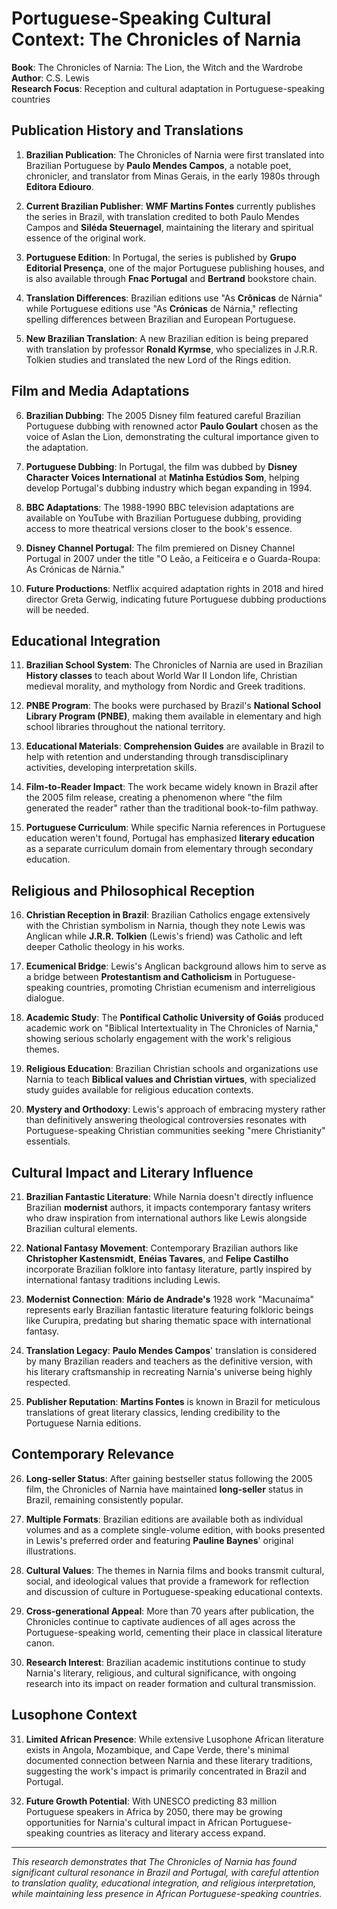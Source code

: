 # Portuguese-Speaking Cultural Context: The Chronicles of Narnia

**Book**: The Chronicles of Narnia: The Lion, the Witch and the Wardrobe  
**Author**: C.S. Lewis  
**Research Focus**: Reception and cultural adaptation in Portuguese-speaking countries

## Publication History and Translations

1. **Brazilian Publication**: The Chronicles of Narnia were first translated into Brazilian Portuguese by **Paulo Mendes Campos**, a notable poet, chronicler, and translator from Minas Gerais, in the early 1980s through **Editora Ediouro**.

2. **Current Brazilian Publisher**: **WMF Martins Fontes** currently publishes the series in Brazil, with translation credited to both Paulo Mendes Campos and **Siléda Steuernagel**, maintaining the literary and spiritual essence of the original work.

3. **Portuguese Edition**: In Portugal, the series is published by **Grupo Editorial Presença**, one of the major Portuguese publishing houses, and is also available through **Fnac Portugal** and **Bertrand** bookstore chain.

4. **Translation Differences**: Brazilian editions use "As **Crônicas** de Nárnia" while Portuguese editions use "As **Crónicas** de Nárnia," reflecting spelling differences between Brazilian and European Portuguese.

5. **New Brazilian Translation**: A new Brazilian edition is being prepared with translation by professor **Ronald Kyrmse**, who specializes in J.R.R. Tolkien studies and translated the new Lord of the Rings edition.

## Film and Media Adaptations

6. **Brazilian Dubbing**: The 2005 Disney film featured careful Brazilian Portuguese dubbing with renowned actor **Paulo Goulart** chosen as the voice of Aslan the Lion, demonstrating the cultural importance given to the adaptation.

7. **Portuguese Dubbing**: In Portugal, the film was dubbed by **Disney Character Voices International** at **Matinha Estúdios Som**, helping develop Portugal's dubbing industry which began expanding in 1994.

8. **BBC Adaptations**: The 1988-1990 BBC television adaptations are available on YouTube with Brazilian Portuguese dubbing, providing access to more theatrical versions closer to the book's essence.

9. **Disney Channel Portugal**: The film premiered on Disney Channel Portugal in 2007 under the title "O Leão, a Feiticeira e o Guarda-Roupa: As Crónicas de Nárnia."

10. **Future Productions**: Netflix acquired adaptation rights in 2018 and hired director Greta Gerwig, indicating future Portuguese dubbing productions will be needed.

## Educational Integration

11. **Brazilian School System**: The Chronicles of Narnia are used in Brazilian **History classes** to teach about World War II London life, Christian medieval morality, and mythology from Nordic and Greek traditions.

12. **PNBE Program**: The books were purchased by Brazil's **National School Library Program (PNBE)**, making them available in elementary and high school libraries throughout the national territory.

13. **Educational Materials**: **Comprehension Guides** are available in Brazil to help with retention and understanding through transdisciplinary activities, developing interpretation skills.

14. **Film-to-Reader Impact**: The work became widely known in Brazil after the 2005 film release, creating a phenomenon where "the film generated the reader" rather than the traditional book-to-film pathway.

15. **Portuguese Curriculum**: While specific Narnia references in Portuguese education weren't found, Portugal has emphasized **literary education** as a separate curriculum domain from elementary through secondary education.

## Religious and Philosophical Reception

16. **Christian Reception in Brazil**: Brazilian Catholics engage extensively with the Christian symbolism in Narnia, though they note Lewis was Anglican while **J.R.R. Tolkien** (Lewis's friend) was Catholic and left deeper Catholic theology in his works.

17. **Ecumenical Bridge**: Lewis's Anglican background allows him to serve as a bridge between **Protestantism and Catholicism** in Portuguese-speaking countries, promoting Christian ecumenism and interreligious dialogue.

18. **Academic Study**: The **Pontifical Catholic University of Goiás** produced academic work on "Biblical Intertextuality in The Chronicles of Narnia," showing serious scholarly engagement with the work's religious themes.

19. **Religious Education**: Brazilian Christian schools and organizations use Narnia to teach **Biblical values and Christian virtues**, with specialized study guides available for religious education contexts.

20. **Mystery and Orthodoxy**: Lewis's approach of embracing mystery rather than definitively answering theological controversies resonates with Portuguese-speaking Christian communities seeking "mere Christianity" essentials.

## Cultural Impact and Literary Influence

21. **Brazilian Fantastic Literature**: While Narnia doesn't directly influence Brazilian **modernist** authors, it impacts contemporary fantasy writers who draw inspiration from international authors like Lewis alongside Brazilian cultural elements.

22. **National Fantasy Movement**: Contemporary Brazilian authors like **Christopher Kastensmidt**, **Enéias Tavares**, and **Felipe Castilho** incorporate Brazilian folklore into fantasy literature, partly inspired by international fantasy traditions including Lewis.

23. **Modernist Connection**: **Mário de Andrade's** 1928 work "Macunaíma" represents early Brazilian fantastic literature featuring folkloric beings like Curupira, predating but sharing thematic space with international fantasy.

24. **Translation Legacy**: **Paulo Mendes Campos**' translation is considered by many Brazilian readers and teachers as the definitive version, with his literary craftsmanship in recreating Narnia's universe being highly respected.

25. **Publisher Reputation**: **Martins Fontes** is known in Brazil for meticulous translations of great literary classics, lending credibility to the Portuguese Narnia editions.

## Contemporary Relevance

26. **Long-seller Status**: After gaining bestseller status following the 2005 film, the Chronicles of Narnia have maintained **long-seller** status in Brazil, remaining consistently popular.

27. **Multiple Formats**: Brazilian editions are available both as individual volumes and as a complete single-volume edition, with books presented in Lewis's preferred order and featuring **Pauline Baynes**' original illustrations.

28. **Cultural Values**: The themes in Narnia films and books transmit cultural, social, and ideological values that provide a framework for reflection and discussion of culture in Portuguese-speaking educational contexts.

29. **Cross-generational Appeal**: More than 70 years after publication, the Chronicles continue to captivate audiences of all ages across the Portuguese-speaking world, cementing their place in classical literature canon.

30. **Research Interest**: Brazilian academic institutions continue to study Narnia's literary, religious, and cultural significance, with ongoing research into its impact on reader formation and cultural transmission.

## Lusophone Context

31. **Limited African Presence**: While extensive Lusophone African literature exists in Angola, Mozambique, and Cape Verde, there's minimal documented connection between Narnia and these literary traditions, suggesting the work's impact is primarily concentrated in Brazil and Portugal.

32. **Future Growth Potential**: With UNESCO predicting 83 million Portuguese speakers in Africa by 2050, there may be growing opportunities for Narnia's cultural impact in African Portuguese-speaking countries as literacy and literary access expand.

---

*This research demonstrates that The Chronicles of Narnia has found significant cultural resonance in Brazil and Portugal, with careful attention to translation quality, educational integration, and religious interpretation, while maintaining less presence in African Portuguese-speaking countries.*